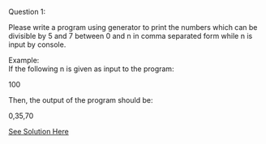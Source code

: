 Question 1:

Please write a program using generator to print the numbers which can be divisible by 5 and 7 between 0 and n in comma separated form while n is input by console.  

Example:  
If the following n is given as input to the program:

100  

Then, the output of the program should be:  

0,35,70  

[See Solution Here](https://github.com/Avi-1996/100DaysCodeChallenge/blob/master/100DayCode/Day55/Ques1.py)
